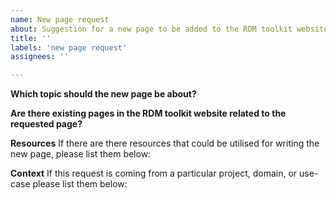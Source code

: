 ```yaml
---
name: New page request
about: Suggestion for a new page to be added to the RDM toolkit website
title: ''
labels: 'new page request'
assignees: ''

---
```


**Which topic should the new page be about?**


**Are there existing pages in the RDM toolkit website related to the requested page?**


**Resources**
If there are there resources that could be utilised for writing the new page, please list them below:


**Context**
If this request is coming from a particular project, domain, or use-case please list them below:

